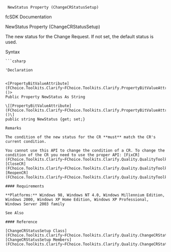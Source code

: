 ﻿     NewStatus Property (ChangeCRStatusSetup)                                                   

fcSDK Documentation

NewStatus Property (ChangeCRStatusSetup)

The new status for the Change Request. If not set, the default status is used.

Syntax

```vbnet
```csharp

'Declaration
 

<[PropertyBitValueAttribute](FChoice.Toolkits.Clarify~FChoice.Toolkits.Clarify.PropertyBitValueAttribute.md)()>
Public Property NewStatus As String

\[[PropertyBitValueAttribute](FChoice.Toolkits.Clarify~FChoice.Toolkits.Clarify.PropertyBitValueAttribute.md)()\]
public string NewStatus {get; set;}

Remarks

The condition of the new status for the CR **must** match the CR's current condition.

You cannot use this API to change the condition of a CR. To change the condition of the CR you need to use the proper API: [FixCR](FChoice.Toolkits.Clarify~FChoice.Toolkits.Clarify.Quality.QualityToolkit~FixCR.md), [CloseCR](FChoice.Toolkits.Clarify~FChoice.Toolkits.Clarify.Quality.QualityToolkit~CloseCR.md), [ReopenCR](FChoice.Toolkits.Clarify~FChoice.Toolkits.Clarify.Quality.QualityToolkit~ReopenCR.md).

#### Requirements

**Platforms:** Windows 98, Windows NT 4.0, Windows Millennium Edition, Windows 2000, Windows XP Home Edition, Windows XP Professional, Windows Server 2003 family

See Also

#### Reference

[ChangeCRStatusSetup Class](FChoice.Toolkits.Clarify~FChoice.Toolkits.Clarify.Quality.ChangeCRStatusSetup.md)  
[ChangeCRStatusSetup Members](FChoice.Toolkits.Clarify~FChoice.Toolkits.Clarify.Quality.ChangeCRStatusSetup_members.md)